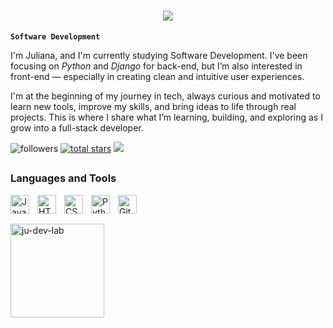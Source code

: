 <div>
<h1 align="center">
  <img src="https://readme-typing-svg.herokuapp.com/?font=Comfortaa&color=DE157C&size=35&center=true&vCenter=true&width=1000&lines=Hii+there!+<coders/>+👋;" />
</h1>
<div>


**`Software Development`**

I'm Juliana, and I'm currently studying Software Development. I've been focusing on *Python* and *Django* for back-end, but I’m also interested in front-end — especially in creating clean and intuitive user experiences.

I'm at the beginning of my journey in tech, always curious and motivated to learn new tools, improve my skills, and bring ideas to life through real projects. This is where I share what I’m learning, building, and exploring as I grow into a full-stack developer.

<div>
  <img alt="followers" title="Follow me on Github" src="https://custom-icon-badges.demolab.com/github/followers/Ju-dev-lab?color=236ad3&labelColor=1155ba&style=for-the-badge&logo=person-add&label=Follow&logoColor=white"/></a>    
  <a href="https://github.com/Ju-dev-lab?tab=repositories&sort=stargazers">
      <img alt="total stars" title="Total stars on GitHub" src="https://custom-icon-badges.demolab.com/github/stars/Ju-dev-lab?color=55960c&style=for-the-badge&labelColor=488207&logo=star"/></a>     
  <a href="https://www.linkedin.com/in/https://www.linkedin.com/in/julianamartinsdev/" target="_blank"><img loading="lazy" src="https://img.shields.io/badge/-LinkedIn-%230077B5?style=for-the-badge&logo=linkedin&logoColor=white" target="_blank"></a>   
</div>

##

<div>
<h3>Languages and Tools</h3>
  <img align="left" alt="JavaScript" width="30px" style="padding-right:10px;" src="https://cdn.jsdelivr.net/gh/devicons/devicon/icons/javascript/javascript-plain.svg"/>
  <img align="left" alt="HTML" width="30px" style="padding-right:10px;" src="https://cdn.jsdelivr.net/gh/devicons/devicon/icons/html5/html5-plain.svg"/>
  <img align="left" alt="CSS" width="30px" style="padding-right:10px;" src="https://cdn.jsdelivr.net/gh/devicons/devicon/icons/css3/css3-plain.svg"/>
  <img align="left" alt="Python" width="30px" style="padding-right:10px;" src="https://cdn.jsdelivr.net/gh/devicons/devicon/icons/python/python-plain.svg"/>
  <img align="left" alt="GitHub" width="30px" style="padding-right:10px;" src="https://cdn.jsdelivr.net/gh/devicons/devicon/icons/github/github-original.svg"/>
<br/>
</div>

##

<div>
  <a href="https://github.com/ju-dev-lab">
  <img height="150em" align="left" src="https://github-readme-stats.vercel.app/api/top-langs?username=ju-dev-lab&show_icons=true&locale=en&layout=compact&theme=bear" alt="ju-dev-lab"/></p>
</div>
